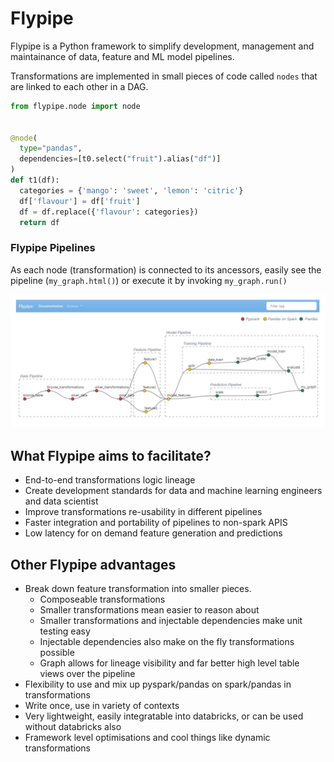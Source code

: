 # Flypipe

Flypipe is a Python framework to simplify development, management and maintainance of data, feature and ML model
pipelines.

Transformations are implemented in small pieces of code called `nodes` that are linked to each other in a DAG.

```python
from flypipe.node import node


@node(
  type="pandas",
  dependencies=[t0.select("fruit").alias("df")]
)
def t1(df):
  categories = {'mango': 'sweet', 'lemon': 'citric'}
  df['flavour'] = df['fruit']
  df = df.replace({'flavour': categories})
  return df
```

### Flypipe Pipelines

As each node (transformation) is connected to its ancessors, easily see the pipeline (`my_graph.html()`) or execute it
by invoking `my_graph.run()`

![Flypipe Graph Pipeline](./_static/images/flypipe_pipelines.svg)

## What Flypipe aims to facilitate?

- End-to-end transformations logic lineage
- Create development standards for data and machine learning engineers and data scientist
- Improve transformations re-usability in different pipelines
- Faster integration and portability of pipelines to non-spark APIS
- Low latency for on demand feature generation and predictions

## Other Flypipe advantages

* Break down feature transformation into smaller pieces.
    - Composeable transformations
    - Smaller transformations mean easier to reason about
    - Smaller transformations and injectable dependencies make unit testing easy
    - Injectable dependencies also make on the fly transformations possible
    - Graph allows for lineage visibility and far better high level table views over the pipeline
* Flexibility to use and mix up pyspark/pandas on spark/pandas in transformations
* Write once, use in variety of contexts
* Very lightweight, easily integratable into databricks, or can be used without databricks also
* Framework level optimisations and cool things like dynamic transformations